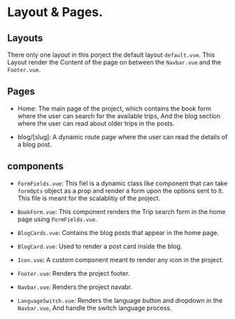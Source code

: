
# Layout & Pages.

## Layouts 

There only one layout in this porject the default layout `default.vue`. 
This Layout render the Content of the page on between the `Navbar.vue` and the `Footer.vue`.

## Pages 

- Home: The main page of the project, which contains the book form where the user can search for the available trips, And the blog section where the user can read about older trips in the posts.

- blog/[slug]: A dynamic route page where the user can read the details of a blog post.

## components
 
- `FormFields.vue`: This fiel is a dynamic class like component that can take `formOpts` object as a prop and render a form upon the options sent to it. This file is meant for the scalablitiy of the project.

- `BookForm.vue`: This component renders the Trip search form in the home page using `FormFields.vue`.

- `BlogCards.vue`: Contains the blog posts that appear in the home page.

- `BlogCard.vue`: Used to render a post card inside the blog.

- `Icon.vue`: A custom component meant to render any icon in the project.

- `Footer.vue`: Renders the project footer.

- `Navbar.vue`: Renders the project navabr.

- `LanguageSwitch.vue`: Renders the language button and dropdown in the `Navbar.vue`, And handle the switch language process.

